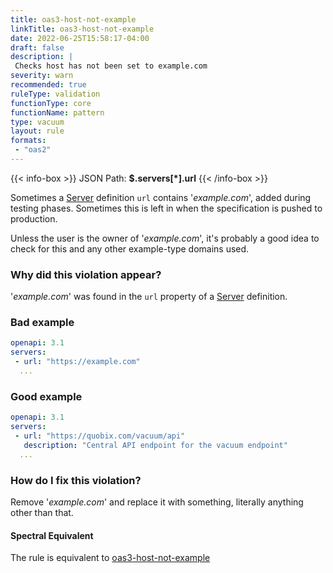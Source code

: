 ```yaml
---
title: oas3-host-not-example
linkTitle: oas3-host-not-example
date: 2022-06-25T15:58:17-04:00
draft: false
description: |
 Checks host has not been set to example.com
severity: warn
recommended: true
ruleType: validation
functionType: core
functionName: pattern
type: vacuum
layout: rule
formats:
 - "oas2"
---
```


{{< info-box >}}
JSON Path: __$.servers[*].url__
{{< /info-box >}}

Sometimes a [Server](https://swagger.io/specification/#server-object) definition `url` contains '_example.com_', added during testing phases. Sometimes this is left in when the specification
is pushed to production. 

Unless the user is the owner of '_example.com_', it's probably a good idea to check for this and any other example-type
domains used.

### Why did this violation appear?

'_example.com_' was found in the `url` property of a [Server](https://swagger.io/specification/#server-object) definition.

### Bad example

```yaml
openapi: 3.1
servers:
 - url: "https://example.com"
  ...
```

### Good example

```yaml
openapi: 3.1
servers:
 - url: "https://quobix.com/vacuum/api"
   description: "Central API endpoint for the vacuum endpoint"
  ...
```

### How do I fix this violation?

Remove '_example.com_' and replace it with something, literally anything other than that.

#### Spectral Equivalent

The rule is equivalent to [oas3-host-not-example](https://meta.stoplight.io/docs/spectral/4dec24461f3af-open-api-rules#oas3-host-not-example)